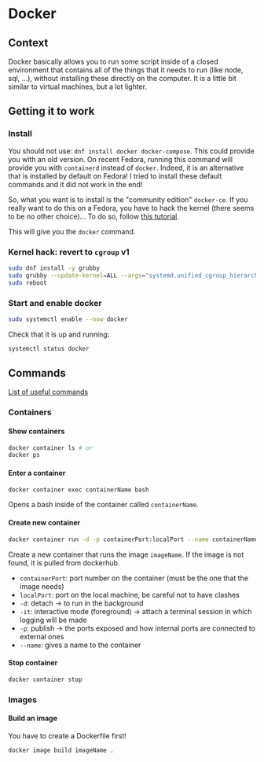 # Docker

## Context

Docker basically allows you to run some script inside of a closed environment that contains all of the things that it needs to run (like node, sql, ...), without installing these directly on the computer. It is a little bit similar to virtual machines, but a lot lighter.

## Getting it to work

### Install

You should not use: `dnf install docker docker-compose`. This could provide you with an old version. On recent Fedora, running this command will provide you with `containerd` instead of `docker`. Indeed, it is an alternative that is installed by default on Fedora! I tried to install these default commands and it did not work in the end!

So, what you want is to install is the "community edition" `docker-ce`. If you really want to do this on a Fedora, you have to hack the kernel (there seems to be no other choice)... To do so, follow [this tutorial](https://linuxconfig.org/how-to-install-docker-on-fedora-31).

This will give you the `docker` command.

### Kernel hack: revert to `cgroup` v1

```bash
sudo dnf install -y grubby
sudo grubby --update-kernel=ALL --args="systemd.unified_cgroup_hierarchy=0"
sudo reboot
```

### Start and enable docker
```bash
sudo systemctl enable --now docker
```

Check that it is up and running:
```bash
systemctl status docker
```

## Commands
[List of useful commands](https://gist.github.com/bradtraversy/89fad226dc058a41b596d586022a9bd3)

### Containers
#### Show containers

```bash
docker container ls # or
docker ps
```

#### Enter a container

```bash
docker container exec containerName bash
```

Opens a bash inside of the container called `containerName`.

#### Create new container

```bash
docker container run -d -p containerPort:localPort --name containerName imageName
```

Create a new container that runs the image `imageName`. If the image is not found, it is pulled from dockerhub.

- `containerPort`: port number on the container (must be the one that the image needs)
- `localPort`: port on the local machine, be careful not to have clashes
- `-d`: detach -> to run in the background
- `-it`: interactive mode (foreground) -> attach a terminal session in which logging will be made
- `-p`: publish -> the ports exposed and how internal ports are connected to external ones
- `--name`: gives a name to the container

#### Stop container

```bash 
docker container stop
```

### Images

#### Build an image

You have to create a Dockerfile first!

```bash 
docker image build imageName .
```
